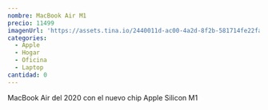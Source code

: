 ```yaml
---
nombre: MacBook Air M1
precio: 11499
imagenUrl: 'https://assets.tina.io/2440011d-ac00-4a2d-8f2b-581714fe22fa/macbook-air.jpg'
categories:
  - Apple
  - Hogar
  - Oficina
  - Laptop
cantidad: 0
---
```


MacBook Air del 2020 con el nuevo chip Apple Silicon M1
